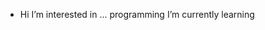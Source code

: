 -  Hi
  I’m interested in ... programming 
  I’m currently learning 

<!---
Danji-30/Danji-30 is a ✨ special ✨ repository because its `README.md` (this file) appears on your GitHub profile.
You can click the Preview link to take a look at your changes.
--->
